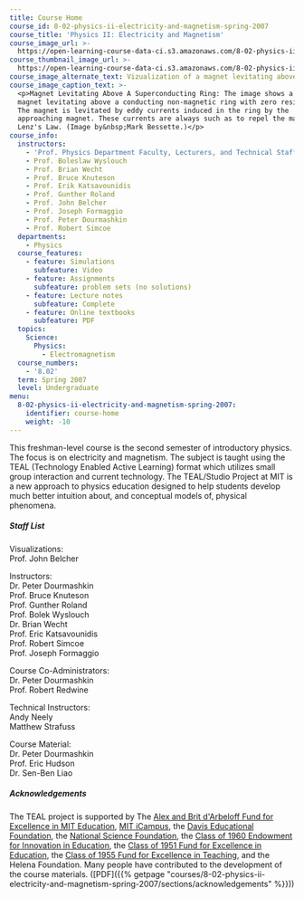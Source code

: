 ```yaml
---
title: Course Home
course_id: 8-02-physics-ii-electricity-and-magnetism-spring-2007
course_title: 'Physics II: Electricity and Magnetism'
course_image_url: >-
  https://open-learning-course-data-ci.s3.amazonaws.com/8-02-physics-ii-electricity-and-magnetism-spring-2007/80f23093924b68e94f4a80034902a572_8-02s07.jpg
course_thumbnail_image_url: >-
  https://open-learning-course-data-ci.s3.amazonaws.com/8-02-physics-ii-electricity-and-magnetism-spring-2007/1d6fc7959e56d74cc18857cf20ab13dd_8-02s07-th.jpg
course_image_alternate_text: Vizualization of a magnet levitating above a superconducting ring.
course_image_caption_text: >-
  <p>Magnet Levitating Above A Superconducting Ring: The image shows a permanent
  magnet levitating above a conducting non-magnetic ring with zero resistance.
  The magnet is levitated by eddy currents induced in the ring by the
  approaching magnet. These currents are always such as to repel the magnet, by
  Lenz's Law. (Image by&nbsp;Mark Bessette.)</p>
course_info:
  instructors:
    - 'Prof. Physics Department Faculty, Lecturers, and Technical Staff'
    - Prof. Boleslaw Wyslouch
    - Prof. Brian Wecht
    - Prof. Bruce Knuteson
    - Prof. Erik Katsavounidis
    - Prof. Gunther Roland
    - Prof. John Belcher
    - Prof. Joseph Formaggio
    - Prof. Peter Dourmashkin
    - Prof. Robert Simcoe
  departments:
    - Physics
  course_features:
    - feature: Simulations
      subfeature: Video
    - feature: Assignments
      subfeature: problem sets (no solutions)
    - feature: Lecture notes
      subfeature: Complete
    - feature: Online textbooks
      subfeature: PDF
  topics:
    Science:
      Physics:
        - Electromagnetism
  course_numbers:
    - '8.02'
  term: Spring 2007
  level: Undergraduate
menu:
  8-02-physics-ii-electricity-and-magnetism-spring-2007:
    identifier: course-home
    weight: -10
---
```

This freshman-level course is the second semester of introductory physics. The focus is on electricity and magnetism. The subject is taught using the TEAL (Technology Enabled Active Learning) format which utilizes small group interaction and current technology. The TEAL/Studio Project at MIT is a new approach to physics education designed to help students develop much better intuition about, and conceptual models of, physical phenomena.

##### Staff List

Visualizations:  
Prof. John Belcher

Instructors:  
Dr. Peter Dourmashkin  
Prof. Bruce Knuteson  
Prof. Gunther Roland  
Prof. Bolek Wyslouch  
Dr. Brian Wecht  
Prof. Eric Katsavounidis  
Prof. Robert Simcoe  
Prof. Joseph Formaggio

Course Co-Administrators:  
Dr. Peter Dourmashkin  
Prof. Robert Redwine

Technical Instructors:  
Andy Neely  
Matthew Strafuss

Course Material:  
Dr. Peter Dourmashkin  
Prof. Eric Hudson  
Dr. Sen-Ben Liao

##### Acknowledgements

The TEAL project is supported by The [Alex and Brit d'Arbeloff Fund for Excellence in MIT Education](http://web.mit.edu/newsoffice/1999/darb-0310.html), [MIT iCampus](http://icampus.mit.edu/), the [Davis Educational Foundation](http://www.davisfoundations.org/site/educational.asp), the [National Science Foundation](http://www.nsf.gov/), the [Class of 1960 Endowment for Innovation in Education](http://1960.alumclass.mit.edu/s/1314/clubs-classes-interior.aspx?sid=1314&gid=51&pgid=2684), the [Class of 1951 Fund for Excellence in Education](http://web.mit.edu/acadinfo/alumnifunds/about.html), the [Class of 1955 Fund for Excellence in Teaching](http://web.mit.edu/acadinfo/alumnifunds/about.html), and the Helena Foundation. Many people have contributed to the development of the course materials. ([PDF]({{% getpage "courses/8-02-physics-ii-electricity-and-magnetism-spring-2007/sections/acknowledgements" %}}))
